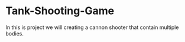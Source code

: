 # Tank-Shooting-Game
In this is project we will creating a cannon shooter that contain multiple bodies.
